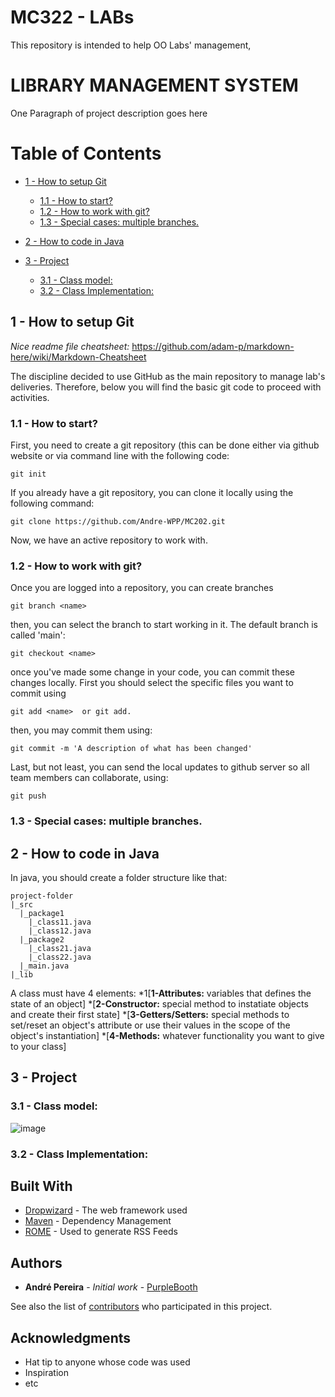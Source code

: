 # MC322 - LABs
This repository is intended to help OO Labs' management,

# LIBRARY MANAGEMENT SYSTEM

One Paragraph of project description goes here

# Table of Contents  
   * [1 - How to setup Git](#1---how-to-setup-git)
      * [1.1 - How to start?](#11---how-to-start)
      * [1.2 - How to work with git?](#12---how-to-work-with-git)
      * [1.3 - Special cases: multiple branches.](#13---special-cases-multiple-branches)
    
   * [2 - How to code in Java](#2---how-to-code-in-java)
   * [3 - Project](#3---project)
      * [3.1 - Class model:](#31---class-model)
      * [3.2 - Class Implementation:](#32---class-implementation)


## 1 - How to setup Git
*Nice readme file cheatsheet:* <https://github.com/adam-p/markdown-here/wiki/Markdown-Cheatsheet>

The discipline decided to use GitHub as the main repository to manage lab's deliveries. Therefore, below you will find the basic git code to proceed with activities.

### 1.1 - How to start?

First, you need to create a git repository (this can be done either via github website or via command line with the following code:

```
git init
```

If you already have a git repository, you can clone it locally using the following command:

```
git clone https://github.com/Andre-WPP/MC202.git
```

Now, we have an active repository to work with.



### 1.2 - How to work with git?

Once you are logged into a repository, you can create branches

```
git branch <name>
```
then, you can select the branch to start working in it. The default branch is called 'main':

```
git checkout <name>
``` 

once you've made some change in your code, you can commit these changes locally. First you should select the specific files you want to commit using

```
git add <name>  or git add.
```
then, you may commit them using:

```
git commit -m 'A description of what has been changed'
```

Last, but not least, you can send the local updates to github server so all team members can collaborate, using:

```
git push
``` 

### 1.3 - Special cases: multiple branches.

## 2 - How to code in Java

In java, you should create a folder structure like that:

```
project-folder
|_src
  |_package1
    |_class11.java
    |_class12.java
  |_package2
    |_class21.java
    |_class22.java
  |_main.java
|_lib

```

A class must have 4 elements:
  *1[**1-Attributes:** variables that defines the state of an object]
  *[**2-Constructor:** special method to instatiate objects and create their first state]
  *[**3-Getters/Setters:** special methods to set/reset an object's attribute or use their values in the scope of the object's instantiation]
  *[**4-Methods:** whatever functionality you want to give to your class]

## 3 - Project

### 3.1 - Class model:
![image](https://github.com/Andre-WPP/MC322/assets/141690925/ccae4914-66f7-494a-8d82-82210164e1a8)


### 3.2 - Class Implementation:


## Built With

* [Dropwizard](http://www.dropwizard.io/1.0.2/docs/) - The web framework used
* [Maven](https://maven.apache.org/) - Dependency Management
* [ROME](https://rometools.github.io/rome/) - Used to generate RSS Feeds


## Authors

* **André Pereira** - *Initial work* - [PurpleBooth](https://github.com/PurpleBooth)

See also the list of [contributors](https://github.com/your/project/contributors) who participated in this project.


## Acknowledgments

* Hat tip to anyone whose code was used
* Inspiration
* etc
